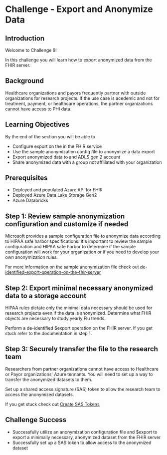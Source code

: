 # Challenge  - Export and Anonymize Data
## Introduction

Welcome to Challenge 9!

In this challenge you will learn how to export anonymized data from the FHIR server.

## Background

Healthcare organizations and payors frequently partner with outside organizations for research projects. If the use case is acedemic and not for treatment, payment, or healthcare operations, the partner organizations cannot have access to PHI data.

## Learning Objectives
By the end of the section you will be able to
* Configure export on the in the FHIR service
* Use the sample anonymization config file to anonymize a data export
* Export anonymized data to and ADLS gen 2 account
* Share anonymized data with a group not affiliated with your organization

## Prerequisites 
* Deployed and populated Azure API for FHIR
* Deployed Azure Data Lake Storage Gen2
* Azure Databricks

## Step 1: Review sample anonymization configuration and customize if needed
Microsoft provides a sample configuration file to anonymize data according to HIPAA safe harbor specifications. It's important to review the sample configuration and HIPAA safe harbor to determine if the sample configuration will work for your organization or if you need to develop your own anonymization rules.

For more information on the sample anonymization file check out [de-identified-export-operation-on-the-fhir-server](https://github.com/microsoft/Tools-for-Health-Data-Anonymization/blob/master/docs/FHIR-anonymization.md#how-to-perform-de-identified-export-operation-on-the-fhir-server)


## Step 2: Export minimal necessary anonymized data to a storage account
HIPAA rules dictate only the minimal data necessary should be used for research projects even if the data is anonymized. Determine what FHIR objects are necessary to study yearly Flu trends.

Perform a de-identified $export operation on the FHIR server. If you get stuck refer to the documentation in step 1.


## Step 3: Securely transfer the file to the research team
Researchers from partner organizations cannot have access to Healthcare or Payor organizations' Azure tennants. You will need to set up a way to transfer the anonymized datasets to them.

Set up a shared access signature (SAS) token to allow the research team to access the anonymized datasets.

If you get stuck check out [Create SAS Tokens](https://docs.microsoft.com/en-us/azure/cognitive-services/translator/document-translation/create-sas-tokens?tabs=Containers)

## Challenge Success

+ Successfully utilize an anonymization configuration file and $export to export a minimally necessary, anonymized dataset from the FHIR server
+ Successfully set up a SAS token to allow access to the anonymized dataset
